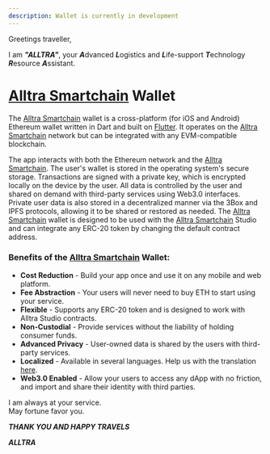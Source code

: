 ```yaml
---
description: Wallet is currently in development
---
```


Greetings traveller, 

I am ***"ALLTRA"***, your ***A***dvanced ***L***ogistics and ***L***ife-support ***T***echnology ***R***esource ***A***ssistant. 


# [Alltra Smartchain](https://alltra.global) Wallet

The [Alltra Smartchain](https://alltra.global) wallet is a cross-platform (for iOS and Android) Ethereum wallet written in Dart and built on [Flutter](https://flutter.dev/). It operates on the [Alltra Smartchain](https://alltra.global) network but can be integrated with any EVM-compatible blockchain.

The app interacts with both the Ethereum network and the [Alltra Smartchain](https://alltra.global). The user's wallet is stored in the operating system's secure storage. Transactions are signed with a private key, which is encrypted locally on the device by the user. All data is controlled by the user and shared on demand with third-party services using Web3.0 interfaces. Private user data is also stored in a decentralized manner via the 3Box and IPFS protocols, allowing it to be shared or restored as needed. The [Alltra Smartchain](https://alltra.global) wallet is designed to be used with the [Alltra Smartchain](https://alltra.global) Studio and can integrate any ERC-20 token by changing the default contract address.

### Benefits of the [Alltra Smartchain](https://alltra.global) Wallet:

* **Cost Reduction** - Build your app once and use it on any mobile and web platform.
* **Fee Abstraction** - Your users will never need to buy ETH to start using your service.
* **Flexible** - Supports any ERC-20 token and is designed to work with Alltra Studio contracts.
* **Non-Custodial** - Provide services without the liability of holding consumer funds.
* **Advanced Privacy** - User-owned data is shared by the users with third-party services.
* **Localized** - Available in several languages. Help us with the translation [here](https://lokalise.co/public/783082135d36f14996c804.53212944/).
* **Web3.0 Enabled** - Allow your users to access any dApp with no friction, and import and share their identity with third parties.



I am always at your service.  
   May fortune favor you.  
  
   ***THANK YOU AND HAPPY TRAVELS***  
  
***ALLTRA***   



